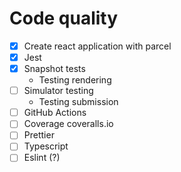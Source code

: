 # Code quality

* [x] Create react application with parcel
* [x] Jest
* [x] Snapshot tests
  * Testing rendering
* [ ] Simulator testing
  * Testing submission
* [ ] GitHub Actions
* [ ] Coverage coveralls.io
* [ ] Prettier
* [ ] Typescript
* [ ] Eslint (?)
